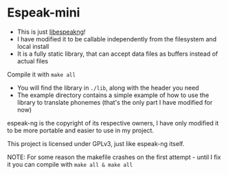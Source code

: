 # Espeak-mini

- This is just [libespeakng](https://github.com/espeak-ng/espeak-ng)!
- I have modified it to be callable independently from the filesystem and local install
- It is a fully static library, that can accept data files as buffers instead of actual files

Compile it with `make all`
- You will find the library in `./lib`, along with the header you need
- The example directory contains a simple example of how to use the library to translate phonemes (that's the only part I have modified for now)


espeak-ng is the copyright of its respective owners, I have only modified it to be more portable and easier to use in my project.

This project is licensed under GPLv3, just like espeak-ng itself.

NOTE: For some reason the makefile crashes on the first attempt - until I fix it you can compile with `make all & make all`